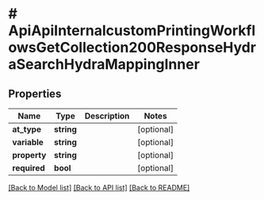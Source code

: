 # # ApiApiInternalcustomPrintingWorkflowsGetCollection200ResponseHydraSearchHydraMappingInner

## Properties

Name | Type | Description | Notes
------------ | ------------- | ------------- | -------------
**at_type** | **string** |  | [optional]
**variable** | **string** |  | [optional]
**property** | **string** |  | [optional]
**required** | **bool** |  | [optional]

[[Back to Model list]](../../README.md#models) [[Back to API list]](../../README.md#endpoints) [[Back to README]](../../README.md)

